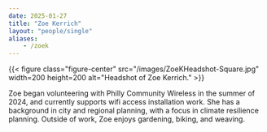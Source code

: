 ```yaml
---
date: 2025-01-27
title: "Zoe Kerrich"
layout: "people/single"
aliases:
    - /zoek
---
```


{{< figure class="figure-center" src="/images/ZoeKHeadshot-Square.jpg" width=200 height=200 alt="Headshot of Zoe Kerrich." >}}  

Zoe began volunteering with Philly Community Wireless in the summer of 2024, and currently supports wifi access installation work. She has a background in city and regional planning, with a focus in climate resilience planning. Outside of work, Zoe enjoys gardening, biking, and weaving.
